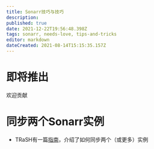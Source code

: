 ```yaml
---
title: Sonarr技巧与技巧
description: 
published: true
date: 2021-12-22T19:56:48.398Z
tags: sonarr, needs-love, tips-and-tricks
editor: markdown
dateCreated: 2021-08-14T15:15:35.157Z
---
```


# 即将推出

欢迎贡献

# 同步两个Sonarr实例

- TRaSH有一篇[指南](https://trash-guides.info/Radarr/Tips/Sync-2-radarr-sonarr/)，介绍了如何同步两个（或更多）实例